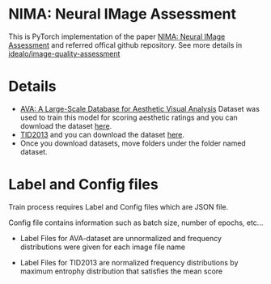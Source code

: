 # NIMA: Neural IMage Assessment

This is PyTorch implementation of the paper [NIMA: Neural IMage Assessment](https://github.com/idealo/image-quality-assessment) and referred offical github repository. See more details in [idealo/image-quality-assessment](https://github.com/idealo/image-quality-assessment)

# Details

- [AVA: A Large-Scale Database for Aesthetic Visual Analysis](https://projet.liris.cnrs.fr/imagine/pub/proceedings/CVPR2012/data/papers/304_P2C-42.pdf) Dataset was used to train this model for scoring aesthetic ratings and you can download the dataset [here](https://academictorrents.com/details/71631f83b11d3d79d8f84efe0a7e12f0ac001460).
- [TID2013](https://paperswithcode.com/dataset/tid2013) and you can download the dataset [here](https://www.ponomarenko.info/tid2013.html).
- Once you download datasets, move folders under the folder named dataset.

# Label and Config files

Train process requires Label and Config files which are JSON file.

Config file contains information such as batch size, number of epochs, etc...

- Label Files for AVA-dataset are unnormalized and frequency distributions were given for each image file name

- Label Files for TID2013 are normalized frequency distributions by maximum entrophy distribution that satisfies the mean score
